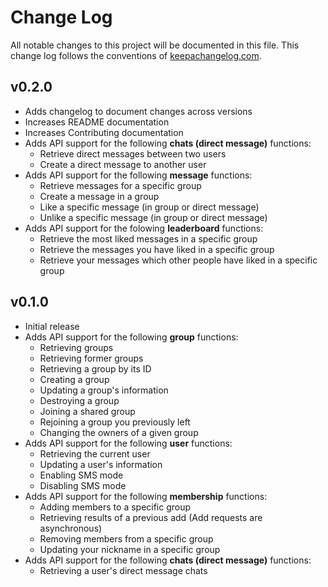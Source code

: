 # Change Log
All notable changes to this project will be documented in this file. This change log follows the conventions of [keepachangelog.com](http://keepachangelog.com/).

## v0.2.0
- Adds changelog to document changes across versions
- Increases README documentation
- Increases Contributing documentation
- Adds API support for the following **chats (direct message)** functions:
  - Retrieve direct messages between two users
  - Create a direct message to another user
- Adds API support for the following **message** functions:
  - Retrieve messages for a specific group
  - Create a message in a group
  - Like a specific message (in group or direct message)
  - Unlike a specific message (in group or direct message)
- Adds API support for the folowing **leaderboard** functions:
  - Retrieve the most liked messages in a specific group
  - Retrieve the messages you have liked in a specific group
  - Retrieve your messages which other people have liked in a specific group
  
## v0.1.0	
- Initial release
- Adds API support for the following **group** functions:
  - Retrieving groups
  - Retrieving former groups
  - Retrieving a group by its ID
  - Creating a group
  - Updating a group's information
  - Destroying a group
  - Joining a shared group
  - Rejoining a group you previously left
  - Changing the owners of a given group
- Adds API support for the following **user** functions:
  - Retrieving the current user
  - Updating a user's information
  - Enabling SMS mode
  - Disabling SMS mode
- Adds API support for the following **membership** functions:
  - Adding members to a specific group
  - Retrieving results of a previous add (Add requests are asynchronous)
  - Removing members from a specific group
  - Updating your nickname in a specific group
- Adds API support for the following **chats (direct message)** functions:
  - Retrieving a user's direct message chats
